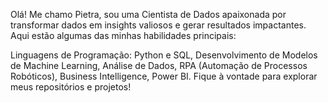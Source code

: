Olá! Me chamo Pietra, sou uma Cientista de Dados apaixonada por transformar dados em insights valiosos e gerar resultados impactantes. 
Aqui estão algumas das minhas habilidades principais:

Linguagens de Programação: Python e SQL,
Desenvolvimento de Modelos de Machine Learning,
Análise de Dados,
RPA (Automação de Processos Robóticos),
Business Intelligence,
Power BI.
Fique à vontade para explorar meus repositórios e projetos!
